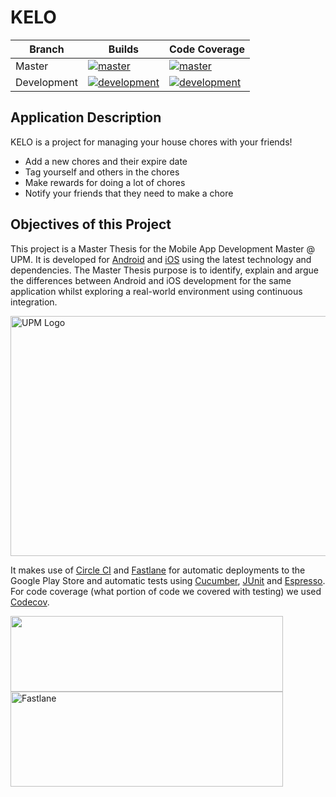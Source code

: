 # KELO

|  Branch  |  Builds  |  Code Coverage  |
| --- | --- | --- |
|  Master  |  [![master](https://img.shields.io/circleci/build/github/olmedocr/tfm-ios/master)](https://app.circleci.com/pipelines/github/olmedocr/tfm-ios?branch=master)  | [![master](https://codecov.io/gh/olmedocr/tfm-ios/branch/master/graph/badge.svg?token=Q4B7RHSBTG)](https://codecov.io/gh/olmedocr/tfm-ios) |
| Development | [![development](https://img.shields.io/circleci/build/github/olmedocr/tfm-ios/development)](https://app.circleci.com/pipelines/github/olmedocr/tfm-ios?branch=development) | [![development](https://codecov.io/gh/olmedocr/tfm-ios/branch/development/graph/badge.svg?token=Q4B7RHSBTG)](https://codecov.io/gh/olmedocr/tfm-ios) |


## Application Description

KELO is a project for managing your house chores with your friends!

- Add a new chores and their expire date
- Tag yourself and others in the chores
- Make rewards for doing a lot of chores
- Notify your friends that they need to make a chore

## Objectives of this Project

This project is a Master Thesis for the Mobile App Development Master @ UPM. It is developed for [Android](https://github.com/gabrielglbh/tfm-android) and [iOS](https://github.com/olmedocr/tfm-ios) using the latest technology and dependencies. The Master Thesis purpose is to identify, explain and argue the differences between Android and iOS development for the same application whilst exploring a real-world environment using continuous integration. 

<img src="https://www.upm.es/sfs/Rectorado/Gabinete%20del%20Rector/Logos/UPM/CEI/LOGOTIPO%20leyenda%20color%20JPG%20p.png" alt="UPM Logo" width="827" height="384">

It makes use of [Circle CI](https://app.circleci.com/pipelines/github/gabrielglbh/tfm-android) and [Fastlane](https://fastlane.tools/) for automatic deployments to the Google Play Store and automatic tests using [Cucumber](https://cucumber.io/docs/installation/), [JUnit](https://junit.org/junit4/) and [Espresso](https://developer.android.com/training/testing/espresso). For code coverage (what portion of code we covered with testing) we used [Codecov](https://app.codecov.io/gh/gabrielglbh/tfm-android).

<img src="https://user-images.githubusercontent.com/194400/41597205-a57442ea-73c4-11e8-9591-61f5c83c7e66.png" width="436" height="121">

<img src="https://miro.medium.com/max/871/1*UchIRfbd6orknkV4FZAwTw.png" alt="Fastlane" width="436" height="152">
